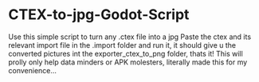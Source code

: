 # CTEX-to-jpg-Godot-Script
Use this simple script to turn any .ctex file into a jpg 
Paste the ctex and its relevant import file in the .import folder and run it, it should give u the converted pictures int the exporter_ctex_to_png folder, thats it!
This will prolly only help data minders or APK molesters, literally made this for my convenience...

